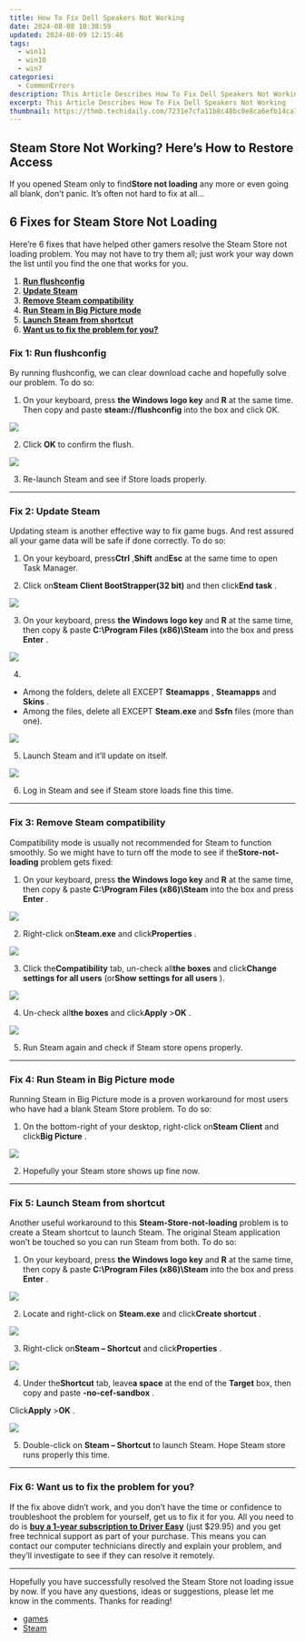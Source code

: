 ```yaml
---
title: How To Fix Dell Speakers Not Working
date: 2024-08-08 10:38:59
updated: 2024-08-09 12:15:46
tags:
  - win11
  - win10
  - win7
categories:
  - CommonErrors
description: This Article Describes How To Fix Dell Speakers Not Working
excerpt: This Article Describes How To Fix Dell Speakers Not Working
thumbnail: https://thmb.techidaily.com/7231e7cfa11b8c48bc0e8ca6efb14ca7e0a26276b7faf838f32af6539b7e71cf.jpg
---
```


## Steam Store Not Working? Here’s How to Restore Access

If you opened Steam only to find**Store not loading** any more or even going all blank, don’t panic. It’s often not hard to fix at all…

## 6 Fixes for Steam Store Not Loading

 Here’re 6 fixes that have helped other gamers resolve the Steam Store not loading problem. You may not have to try them all; just work your way down the list until you find the one that works for you.

1. **[Run flushconfig](https://tools.techidaily.com/drivereasy/download/)**
2. **[Update Steam](https://tools.techidaily.com/drivereasy/download/)**
3. **[Remove Steam compatibility](https://tools.techidaily.com/drivereasy/download/)**
4. **[Run Steam in Big Picture mode](https://tools.techidaily.com/drivereasy/download/)**
5. **[Launch Steam from shortcut](https://tools.techidaily.com/drivereasy/download/)** **[](https://tools.techidaily.com/drivereasy/download/)**
6. **[Want us to fix the problem for you?](https://tools.techidaily.com/drivereasy/download/)**

### **Fix 1: Run flushconfig**

 By running flushconfig, we can clear download cache and hopefully solve our problem. To do so:

 1) On your keyboard, press **the Windows logo key**  and **R** at the same time. Then copy and paste **steam://flushconfig** into the box and click OK.

![](https://images.drivereasy.com/wp-content/uploads/2018/06/img_5b14aa5a80ac5.png)

 2) Click **OK**   to confirm the flush.

![](https://images.drivereasy.com/wp-content/uploads/2018/06/img_5b14b1223a774.png)

3) Re-launch Steam and see if Store loads properly.

---

### **Fix 2: Update Steam**

 Updating steam is another effective way to fix game bugs. And rest assured all your game data will be safe if done correctly. To do so:

 1) On your keyboard, press**Ctrl** ,**Shift** and**Esc** at the same time to open Task Manager.

 2) Click on**Steam Client BootStrapper(32 bit)**  and then click**End task** .

![](https://images.drivereasy.com/wp-content/uploads/2018/07/img_5b4eb4c9008b0.jpg)

 3) On your keyboard, press **the Windows logo key**  and **R**  at the same time, then copy & paste **C:\\Program Files (x86)\\Steam**  into the box and press **Enter**  .

![](https://images.drivereasy.com/wp-content/uploads/2018/07/img_5b4eb7602a8e8.png)

4)

* Among the folders, delete all EXCEPT **Steamapps** , **Steamapps** and **Skins** .
* Among the files, delete all EXCEPT **Steam.exe**  and **Ssfn** files (more than one).

![](https://images.drivereasy.com/wp-content/uploads/2018/07/img_5b4eb897dafd2.jpg)

5) Launch Steam and it’ll update on itself.

![](https://images.drivereasy.com/wp-content/uploads/2018/07/img_5b4eb8b7cb600.png)

6) Log in Steam and see if Steam store loads fine this time.

---

### Fix 3: Remove Steam compatibility

 Compatibility mode is usually not recommended for Steam to function smoothly. So we might have to turn off the mode to see if the**Store-not-loading** problem gets fixed:

 1) On your keyboard, press **the Windows logo key**  and **R**  at the same time, then copy & paste **C:\\Program Files (x86)\\Steam**  into the box and press **Enter**  .

![](https://images.drivereasy.com/wp-content/uploads/2018/07/img_5b4eb7602a8e8.png)

 2) Right-click on**Steam.exe** and click**Properties** .

![](https://images.drivereasy.com/wp-content/uploads/2018/07/img_5b4eda2453493.jpg)

 3) Click the**Compatibility** tab, un-check all**the boxes** and click**Change settings for all users** (or**Show settings for all users** ).

![](https://images.drivereasy.com/wp-content/uploads/2018/07/img_5b4eda80003e6.jpg)

 4) Un-check all**the boxes** and click**Apply** \>**OK** .

![](https://images.drivereasy.com/wp-content/uploads/2018/07/img_5b4edbad49f8e.jpg)

5) Run Steam again and check if Steam store opens properly.

---

### Fix 4: Run Steam in Big Picture mode

 Running Steam in Big Picture mode is a proven workaround for most users who have had a blank Steam Store problem. To do so:

 1) On the bottom-right of your desktop, right-click on**Steam Client** and click**Big Picture** .

![](https://images.drivereasy.com/wp-content/uploads/2018/07/img_5b4ec27c142c2.jpg)

2) Hopefully your Steam store shows up fine now.

---

### Fix 5: Launch Steam from shortcut

 Another useful workaround to this **Steam-Store-not-loading** problem is to create a Steam shortcut to launch Steam. The original Steam application won’t be touched so you can run Steam from both. To do so:

 1) On your keyboard, press **the Windows logo key**  and **R**  at the same time, then copy & paste **C:\\Program Files (x86)\\Steam**  into the box and press **Enter**  .

![](https://images.drivereasy.com/wp-content/uploads/2018/07/img_5b4eb7602a8e8.png)

 2) Locate and right-click on **Steam.exe** and click**Create shortcut** .

![](https://images.drivereasy.com/wp-content/uploads/2018/07/img_5b4ee2106c035.jpg)

 3) Right-click on**Steam – Shortcut** and click**Properties** .

![](https://images.drivereasy.com/wp-content/uploads/2018/07/img_5b4ee233441bd.jpg)

 4) Under the**Shortcut** tab, leave**a space** at the end of the **Target** box, then copy and paste **\-no-cef-sandbox** .

 Click**Apply** \>**OK** .

![](https://images.drivereasy.com/wp-content/uploads/2018/07/img_5b4ebe97cff5c.jpg)

 5) Double-click on **Steam – Shortcut** to launch Steam. Hope Steam store runs properly this time.

---

### Fix 6: Want us to fix the problem for you?

 If the fix above didn’t work, and you don’t have the time or confidence to troubleshoot the problem for yourself, get us to fix it for you. All you need to do is **[buy a 1-year subscription to Driver Easy](https://tools.techidaily.com/drivereasy/download/)**   (just $29.95) and you get free technical support as part of your purchase. This means you can contact our computer technicians directly and explain your problem, and they’ll investigate to see if they can resolve it remotely.

---

 Hopefully you have successfully resolved the Steam Store not loading issue by now. If you have any questions, ideas or suggestions, please let me know in the comments. Thanks for reading!

* [games](https://tools.techidaily.com/drivereasy/download/)
* [Steam](https://tools.techidaily.com/drivereasy/download/)

<ins class="adsbygoogle"
     style="display:block"
     data-ad-format="autorelaxed"
     data-ad-client="ca-pub-7571918770474297"
     data-ad-slot="1223367746"></ins>



<ins class="adsbygoogle"
     style="display:block"
     data-ad-client="ca-pub-7571918770474297"
     data-ad-slot="8358498916"
     data-ad-format="auto"
     data-full-width-responsive="true"></ins>
